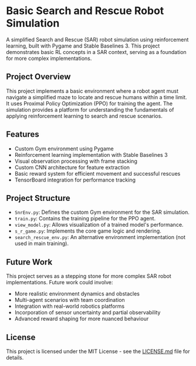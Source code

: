 # Basic Search and Rescue Robot Simulation

A simplified Search and Rescue (SAR) robot simulation using reinforcement learning, built with Pygame and Stable Baselines 3. This project demonstrates basic RL concepts in a SAR context, serving as a foundation for more complex implementations.

## Project Overview

This project implements a basic environment where a robot agent must navigate a simplified maze to locate and rescue humans within a time limit. It uses Proximal Policy Optimization (PPO) for training the agent. The simulation provides a platform for understanding the fundamentals of applying reinforcement learning to search and rescue scenarios.

## Features

- Custom Gym environment using Pygame
- Reinforcement learning implementation with Stable Baselines 3
- Visual observation processing with frame stacking
- Custom CNN architecture for feature extraction
- Basic reward system for efficient movement and successful rescues
- TensorBoard integration for performance tracking

## Project Structure

- `SnrEnv.py`: Defines the custom Gym environment for the SAR simulation.
- `train.py`: Contains the training pipeline for the PPO agent.
- `view_model.py`: Allows visualization of a trained model's performance.
- `s_r_game.py`: Implements the core game logic and rendering.
- `search_rescue_env.py`: An alternative environment implementation (not used in main training).

## Future Work

This project serves as a stepping stone for more complex SAR robot implementations. Future work could involve:

- More realistic environment dynamics and obstacles
- Multi-agent scenarios with team coordination
- Integration with real-world robotics platforms
- Incorporation of sensor uncertainty and partial observability
- Advanced reward shaping for more nuanced behaviour

## License

This project is licensed under the MIT License - see the [LICENSE.md](LICENSE.md) file for details.
